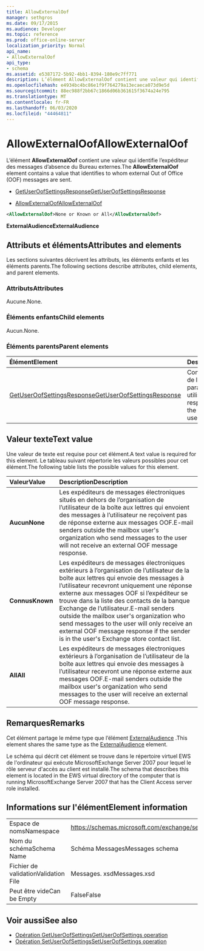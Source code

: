 ```yaml
---
title: AllowExternalOof
manager: sethgros
ms.date: 09/17/2015
ms.audience: Developer
ms.topic: reference
ms.prod: office-online-server
localization_priority: Normal
api_name:
- AllowExternalOof
api_type:
- schema
ms.assetid: e5387172-5b92-4bb1-8394-180e9c7ff771
description: L’élément AllowExternalOof contient une valeur qui identifie l’expéditeur des messages d’absence du Bureau externes.
ms.openlocfilehash: e4934bc4bc86e1f9f764279a13ecaeca073d9e5d
ms.sourcegitcommit: 88ec988f2bb67c1866d06b361615f3674a24e795
ms.translationtype: MT
ms.contentlocale: fr-FR
ms.lasthandoff: 06/03/2020
ms.locfileid: "44464811"
---
```

# <a name="allowexternaloof"></a><span data-ttu-id="a267b-103">AllowExternalOof</span><span class="sxs-lookup"><span data-stu-id="a267b-103">AllowExternalOof</span></span>

<span data-ttu-id="a267b-104">L’élément **AllowExternalOof** contient une valeur qui identifie l’expéditeur des messages d’absence du Bureau externes.</span><span class="sxs-lookup"><span data-stu-id="a267b-104">The **AllowExternalOof** element contains a value that identifies to whom external Out of Office (OOF) messages are sent.</span></span> 
  
- [<span data-ttu-id="a267b-105">GetUserOofSettingsResponse</span><span class="sxs-lookup"><span data-stu-id="a267b-105">GetUserOofSettingsResponse</span></span>](getuseroofsettingsresponse.md)
  
- [<span data-ttu-id="a267b-106">AllowExternalOof</span><span class="sxs-lookup"><span data-stu-id="a267b-106">AllowExternalOof</span></span>](allowexternaloof.md)
  
```xml
<AllowExternalOof>None or Known or All</AllowExternalOof>
```

 <span data-ttu-id="a267b-107">**ExternalAudience**</span><span class="sxs-lookup"><span data-stu-id="a267b-107">**ExternalAudience**</span></span>
## <a name="attributes-and-elements"></a><span data-ttu-id="a267b-108">Attributs et éléments</span><span class="sxs-lookup"><span data-stu-id="a267b-108">Attributes and elements</span></span>

<span data-ttu-id="a267b-109">Les sections suivantes décrivent les attributs, les éléments enfants et les éléments parents.</span><span class="sxs-lookup"><span data-stu-id="a267b-109">The following sections describe attributes, child elements, and parent elements.</span></span>
  
### <a name="attributes"></a><span data-ttu-id="a267b-110">Attributs</span><span class="sxs-lookup"><span data-stu-id="a267b-110">Attributes</span></span>

<span data-ttu-id="a267b-111">Aucune.</span><span class="sxs-lookup"><span data-stu-id="a267b-111">None.</span></span>
  
### <a name="child-elements"></a><span data-ttu-id="a267b-112">Éléments enfants</span><span class="sxs-lookup"><span data-stu-id="a267b-112">Child elements</span></span>

<span data-ttu-id="a267b-113">Aucun.</span><span class="sxs-lookup"><span data-stu-id="a267b-113">None.</span></span>
  
### <a name="parent-elements"></a><span data-ttu-id="a267b-114">Éléments parents</span><span class="sxs-lookup"><span data-stu-id="a267b-114">Parent elements</span></span>

|<span data-ttu-id="a267b-115">**Élément**</span><span class="sxs-lookup"><span data-stu-id="a267b-115">**Element**</span></span>|<span data-ttu-id="a267b-116">**Description**</span><span class="sxs-lookup"><span data-stu-id="a267b-116">**Description**</span></span>|
|:-----|:-----|
|[<span data-ttu-id="a267b-117">GetUserOofSettingsResponse</span><span class="sxs-lookup"><span data-stu-id="a267b-117">GetUserOofSettingsResponse</span></span>](getuseroofsettingsresponse.md) <br/> |<span data-ttu-id="a267b-118">Contient les résultats de la réponse et les paramètres OOF d’un utilisateur.</span><span class="sxs-lookup"><span data-stu-id="a267b-118">Contains the response results and the OOF settings for a user.</span></span>  <br/> |
   
## <a name="text-value"></a><span data-ttu-id="a267b-119">Valeur texte</span><span class="sxs-lookup"><span data-stu-id="a267b-119">Text value</span></span>

<span data-ttu-id="a267b-120">Une valeur de texte est requise pour cet élément.</span><span class="sxs-lookup"><span data-stu-id="a267b-120">A text value is required for this element.</span></span> <span data-ttu-id="a267b-121">Le tableau suivant répertorie les valeurs possibles pour cet élément.</span><span class="sxs-lookup"><span data-stu-id="a267b-121">The following table lists the possible values for this element.</span></span>
  
|<span data-ttu-id="a267b-122">**Valeur**</span><span class="sxs-lookup"><span data-stu-id="a267b-122">**Value**</span></span>|<span data-ttu-id="a267b-123">**Description**</span><span class="sxs-lookup"><span data-stu-id="a267b-123">**Description**</span></span>|
|:-----|:-----|
|<span data-ttu-id="a267b-124">**Aucun**</span><span class="sxs-lookup"><span data-stu-id="a267b-124">**None**</span></span> <br/> |<span data-ttu-id="a267b-125">Les expéditeurs de messages électroniques situés en dehors de l’organisation de l’utilisateur de la boîte aux lettres qui envoient des messages à l’utilisateur ne reçoivent pas de réponse externe aux messages OOF.</span><span class="sxs-lookup"><span data-stu-id="a267b-125">E-mail senders outside the mailbox user's organization who send messages to the user will not receive an external OOF message response.</span></span>  <br/> |
|<span data-ttu-id="a267b-126">**Connus**</span><span class="sxs-lookup"><span data-stu-id="a267b-126">**Known**</span></span> <br/> |<span data-ttu-id="a267b-127">Les expéditeurs de messages électroniques extérieurs à l’organisation de l’utilisateur de la boîte aux lettres qui envoie des messages à l’utilisateur recevront uniquement une réponse externe aux messages OOF si l’expéditeur se trouve dans la liste des contacts de la banque Exchange de l’utilisateur.</span><span class="sxs-lookup"><span data-stu-id="a267b-127">E-mail senders outside the mailbox user's organization who send messages to the user will only receive an external OOF message response if the sender is in the user's Exchange store contact list.</span></span>  <br/> |
|<span data-ttu-id="a267b-128">**All**</span><span class="sxs-lookup"><span data-stu-id="a267b-128">**All**</span></span> <br/> |<span data-ttu-id="a267b-129">Les expéditeurs de messages électroniques extérieurs à l’organisation de l’utilisateur de la boîte aux lettres qui envoie des messages à l’utilisateur recevront une réponse externe aux messages OOF.</span><span class="sxs-lookup"><span data-stu-id="a267b-129">E-mail senders outside the mailbox user's organization who send messages to the user will receive an external OOF message response.</span></span>  <br/> |
   
## <a name="remarks"></a><span data-ttu-id="a267b-130">Remarques</span><span class="sxs-lookup"><span data-stu-id="a267b-130">Remarks</span></span>

<span data-ttu-id="a267b-131">Cet élément partage le même type que l’élément [ExternalAudience](externalaudience.md) .</span><span class="sxs-lookup"><span data-stu-id="a267b-131">This element shares the same type as the [ExternalAudience](externalaudience.md) element.</span></span> 
  
<span data-ttu-id="a267b-132">Le schéma qui décrit cet élément se trouve dans le répertoire virtuel EWS de l'ordinateur qui exécute MicrosoftExchange Server 2007 pour lequel le rôle serveur d'accès au client est installé.</span><span class="sxs-lookup"><span data-stu-id="a267b-132">The schema that describes this element is located in the EWS virtual directory of the computer that is running MicrosoftExchange Server 2007 that has the Client Access server role installed.</span></span>
  
## <a name="element-information"></a><span data-ttu-id="a267b-133">Informations sur l'élément</span><span class="sxs-lookup"><span data-stu-id="a267b-133">Element information</span></span>

|||
|:-----|:-----|
|<span data-ttu-id="a267b-134">Espace de noms</span><span class="sxs-lookup"><span data-stu-id="a267b-134">Namespace</span></span>  <br/> |https://schemas.microsoft.com/exchange/services/2006/messages  <br/> |
|<span data-ttu-id="a267b-135">Nom du schéma</span><span class="sxs-lookup"><span data-stu-id="a267b-135">Schema Name</span></span>  <br/> |<span data-ttu-id="a267b-136">Schéma Messages</span><span class="sxs-lookup"><span data-stu-id="a267b-136">Messages schema</span></span>  <br/> |
|<span data-ttu-id="a267b-137">Fichier de validation</span><span class="sxs-lookup"><span data-stu-id="a267b-137">Validation File</span></span>  <br/> |<span data-ttu-id="a267b-138">Messages. xsd</span><span class="sxs-lookup"><span data-stu-id="a267b-138">Messages.xsd</span></span>  <br/> |
|<span data-ttu-id="a267b-139">Peut être vide</span><span class="sxs-lookup"><span data-stu-id="a267b-139">Can be Empty</span></span>  <br/> |<span data-ttu-id="a267b-140">False</span><span class="sxs-lookup"><span data-stu-id="a267b-140">False</span></span>  <br/> |
   
## <a name="see-also"></a><span data-ttu-id="a267b-141">Voir aussi</span><span class="sxs-lookup"><span data-stu-id="a267b-141">See also</span></span>

- [<span data-ttu-id="a267b-142">Opération GetUserOofSettings</span><span class="sxs-lookup"><span data-stu-id="a267b-142">GetUserOofSettings operation</span></span>](getuseroofsettings-operation.md) 
- [<span data-ttu-id="a267b-143">Opération SetUserOofSettings</span><span class="sxs-lookup"><span data-stu-id="a267b-143">SetUserOofSettings operation</span></span>](setuseroofsettings-operation.md)

